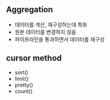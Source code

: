 ## Aggregation

- 데이터를 계산, 재구성하는데 특화
- 원본 데이터를 변경하지 않음
- 파이프라인을 통과하면서 데이터를 재구성

## cursor method

- sort()
- limit()
- pretty()
- count()
